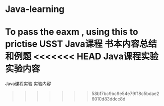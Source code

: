 # Java-learning
To pass the eaxm , using this to prictise
USST 
Java课程 书本内容总结和例题
<<<<<<< HEAD
Java课程实验 实验内容
=======
Java课程实验 实验内容
>>>>>>> 58b17bc9bc9e54e79f18c5bdae26010d83ddcc8d
